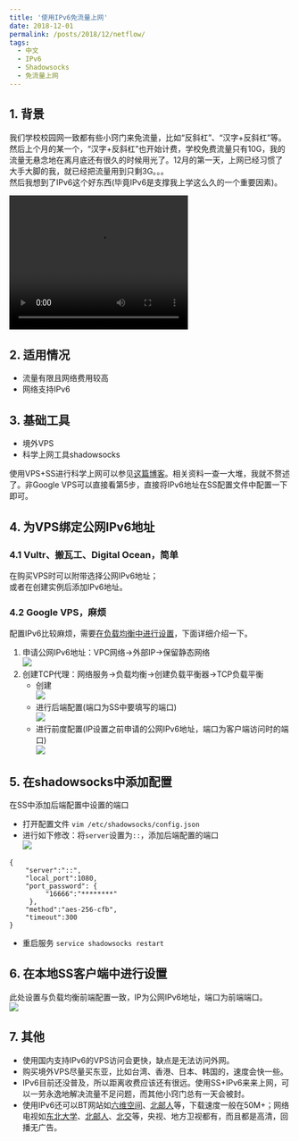 ```yaml
---
title: '使用IPv6免流量上网'
date: 2018-12-01
permalink: /posts/2018/12/netflow/
tags:
  - 中文
  - IPv6
  - Shadowsocks
  - 免流量上网
---
```


## 1. 背景

我们学校校园网一致都有些小窍门来免流量，比如“反斜杠”、“汉字+反斜杠”等。然后上个月的某一个，“汉字+反斜杠”也开始计费，学校免费流量只有10G，我的流量无悬念地在离月底还有很久的时候用光了。12月的第一天，上网已经习惯了大手大脚的我，就已经把流量用到只剩3G。。。  
然后我想到了IPv6这个好东西(毕竟IPv6是支撑我上学这么久的一个重要因素)。

<video src="https://lijian.ac.cn/files/posts/ipv6_vps.mp4" width="320" height="240" controls="controls">
Your browser does not support the video tag.
</video>

## 2. 适用情况

* 流量有限且网络费用较高
* 网络支持IPv6

## 3. 基础工具

* 境外VPS
* 科学上网工具shadowsocks  

使用VPS+SS进行科学上网可以参见[这篇博客](https://lijian.ac.cn/posts/2018/06/vps-ss/)。相关资料一查一大堆，我就不赘述了。非Google VPS可以直接看第5步，直接将IPv6地址在SS配置文件中配置一下即可。

## 4. 为VPS绑定公网IPv6地址
### 4.1 Vultr、搬瓦工、Digital Ocean，简单   
  在购买VPS时可以附带选择公网IPv6地址；  
  或者在创建实例后添加IPv6地址。
### 4.2 Google VPS，麻烦  
  配置IPv6比较麻烦，需要[在负载均衡中进行设置](https://cloud.google.com/compute/docs/load-balancing/ipv6)，下面详细介绍一下。  
1. 申请公网IPv6地址：VPC网络->外部IP->保留静态网络  
   ![](https://lijian.ac.cn/files/posts/ipv6-public.png)
2. 创建TCP代理：网络服务->负载均衡->创建负载平衡器->TCP负载平衡  
   * 创建  
   ![](https://lijian.ac.cn/files/posts/create_balancing.png)
   * 进行后端配置(端口为SS中要填写的端口)  
   ![](https://lijian.ac.cn/files/posts/backend.png)
   * 进行前度配置(IP设置之前申请的公网IPv6地址，端口为客户端访问时的端口)  
   ![](https://lijian.ac.cn/files/posts/frontend.png)

## 5. 在shadowsocks中添加配置
在SS中添加后端配置中设置的端口
* 打开配置文件
```vim /etc/shadowsocks/config.json```
* 进行如下修改：将`server`设置为`::`，添加后端配置的端口  
![](https://lijian.ac.cn/files/posts/ss_config.png)
```
{
    "server":"::",
    "local_port":1080,
    "port_password": {
         "16666":"********"
     },
    "method":"aes-256-cfb",
    "timeout":300
}
```
* 重启服务
```service shadowsocks restart```

## 6. 在本地SS客户端中进行设置
此处设置与负载均衡前端配置一致，IP为公网IPv6地址，端口为前端端口。  
![](https://lijian.ac.cn/files/posts/ss_client_config.png)

## 7. 其他
* 使用国内支持IPv6的VPS访问会更快，缺点是无法访问外网。
* 购买境外VPS尽量买东亚，比如台湾、香港、日本、韩国的，速度会快一些。
* IPv6目前还没普及，所以距离收费应该还有很远。使用SS+IPv6来来上网，可以一劳永逸地解决流量不足问题，而其他小窍门总有一天会被封。
* 使用IPv6还可以BT网站如[六维空间](http://bt.neu.edu.cn/)、[北邮人](https://bt.byr.cn/)等，下载速度一般在50M+；网络电视如[东北大学](http://hdtv.neu6.edu.cn/)、[北邮人](http://tv.byr.cn/)、[北交](http://ipv6.bjtu.edu.cn/)等，央视、地方卫视都有，而且都是高清，回播无广告。